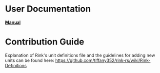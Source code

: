 # User Documentation

[**Manual**](https://github.com/tiffany352/rink-rs/wiki/Rink-Manual)

# Contribution Guide

Explanation of Rink's unit definitions file and the guidelines for adding new units can be found here: https://github.com/tiffany352/rink-rs/wiki/Rink-Definitions
